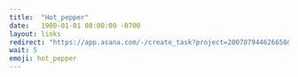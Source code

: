 ```yaml
---
title:  "Hot_pepper"
date:   1900-01-01 08:00:00 -0700
layout: links
redirect: "https://app.asana.com/-/create_task?project=200787944626650&name=hot_pepper&description=Added%20from%20shortlink"
wait: 5
emoji: hot_pepper
---
```



